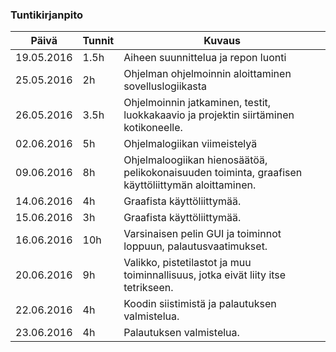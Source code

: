 ﻿### Tuntikirjanpito
Päivä | Tunnit | Kuvaus
--------------- | ----- | ------
19.05.2016 | 1.5h | Aiheen suunnittelua ja repon luonti
25.05.2016 | 2h | Ohjelman ohjelmoinnin aloittaminen sovelluslogiikasta
26.05.2016 | 3.5h | Ohjelmoinnin jatkaminen, testit, luokkakaavio ja projektin siirtäminen kotikoneelle.
02.06.2016 | 5h | Ohjelmalogiikan viimeistelyä
09.06.2016 | 8h | Ohjelmaloogiikan hienosäätöä, pelikokonaisuuden toiminta, graafisen käyttöliittymän aloittaminen.
14.06.2016 | 4h | Graafista käyttöliittymää.
15.06.2016 | 3h | Graafista käyttöliittymää.
16.06.2016 | 10h | Varsinaisen pelin GUI ja toiminnot loppuun, palautusvaatimukset.
20.06.2016 | 9h | Valikko, pistetilastot ja muu toiminnallisuus, jotka eivät liity itse tetrikseen.
22.06.2016 | 4h | Koodin siistimistä ja palautuksen valmistelua.
23.06.2016 | 4h | Palautuksen valmistelua.